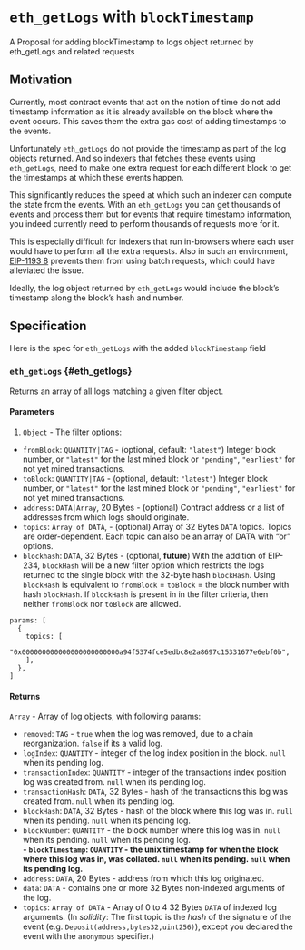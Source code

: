 # `eth_getLogs` with `blockTimestamp`

A Proposal for adding blockTimestamp to logs object returned by eth_getLogs and related requests

## [](https://ethereum-magicians.org/t/proposal-for-adding-blocktimestamp-to-logs-object-returned-by-eth-getlogs-and-related-requests/11183#motivation-1)Motivation

Currently, most contract events that act on the notion of time do not add timestamp information as it is already available on the block where the event occurs. This saves them the extra gas cost of adding timestamps to the events.

Unfortunately `eth_getLogs` do not provide the timestamp as part of the log objects returned. And so indexers that fetches these events using `eth_getLogs`, need to make one extra request for each different block to get the timestamps at which these events happen.

This significantly reduces the speed at which such an indexer can compute the state from the events. With an `eth_getLogs` you can get thousands of events and process them but for events that require timestamp information, you indeed currently need to perform thousands of requests more for it.

This is especially difficult for indexers that run in-browsers where each user would have to perform all the extra requests. Also in such an environment, [EIP-1193 8](https://eips.ethereum.org/EIPS/eip-1193) prevents them from using batch requests, which could have alleviated the issue.

Ideally, the log object returned by `eth_getLogs` would include the block’s timestamp along the block’s hash and number.

## Specification

Here is the spec for `eth_getLogs` with the added `blockTimestamp` field

### `eth_getLogs` {#eth_getlogs}

Returns an array of all logs matching a given filter object.

#### **Parameters**

1.  `Object` - The filter options:

-   `fromBlock`: `QUANTITY|TAG` - (optional, default: `"latest"`) Integer block number, or `"latest"` for the last mined block or `"pending"`, `"earliest"` for not yet mined transactions.
-   `toBlock`: `QUANTITY|TAG` - (optional, default: `"latest"`) Integer block number, or `"latest"` for the last mined block or `"pending"`, `"earliest"` for not yet mined transactions.
-   `address`: `DATA|Array`, 20 Bytes - (optional) Contract address or a list of addresses from which logs should originate.
-   `topics`: `Array of DATA`, - (optional) Array of 32 Bytes `DATA` topics. Topics are order-dependent. Each topic can also be an array of DATA with “or” options.
-   `blockhash`: `DATA`, 32 Bytes - (optional, **future**) With the addition of EIP-234, `blockHash` will be a new filter option which restricts the logs returned to the single block with the 32-byte hash `blockHash`. Using `blockHash` is equivalent to `fromBlock` = `toBlock` = the block number with hash `blockHash`. If `blockHash` is present in in the filter criteria, then neither `fromBlock` nor `toBlock` are allowed.

```
params: [
  {
    topics: [
      "0x000000000000000000000000a94f5374fce5edbc8e2a8697c15331677e6ebf0b",
    ],
  },
]

```

#### **Returns**

`Array` - Array of log objects, with following params:

-   `removed`: `TAG` - `true` when the log was removed, due to a chain reorganization. `false` if its a valid log.
-   `logIndex`: `QUANTITY` - integer of the log index position in the block. `null` when its pending log.
-   `transactionIndex`: `QUANTITY` - integer of the transactions index position log was created from. `null` when its pending log.
-   `transactionHash`: `DATA`, 32 Bytes - hash of the transactions this log was created from. `null` when its pending log.
-   `blockHash`: `DATA`, 32 Bytes - hash of the block where this log was in. `null` when its pending. `null` when its pending log.
-   `blockNumber`: `QUANTITY` - the block number where this log was in. `null` when its pending. `null` when its pending log.  
    **\- `blockTimestamp`: `QUANTITY` - the unix timestamp for when the block where this log was in, was collated. `null` when its pending. `null` when its pending log.**
-   `address`: `DATA`, 20 Bytes - address from which this log originated.
-   `data`: `DATA` - contains one or more 32 Bytes non-indexed arguments of the log.
-   `topics`: `Array of DATA` - Array of 0 to 4 32 Bytes `DATA` of indexed log arguments. (In _solidity_: The first topic is the _hash_ of the signature of the event (e.g. `Deposit(address,bytes32,uint256)`), except you declared the event with the `anonymous` specifier.)

